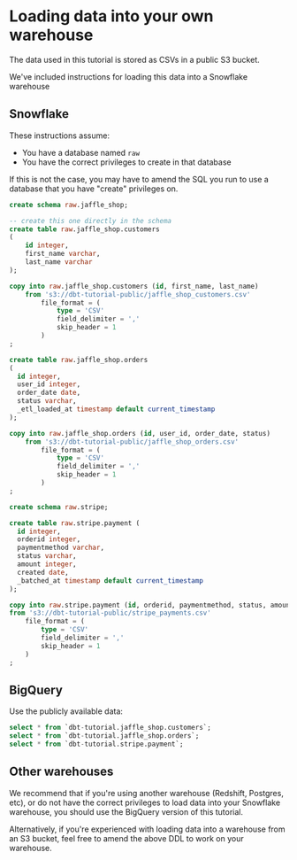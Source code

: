 # Loading data into your own warehouse
The data used in this tutorial is stored as CSVs in a public S3 bucket.

We've included instructions for loading this data into a Snowflake warehouse

## Snowflake
These instructions assume:
- You have a database named `raw`
- You have the correct privileges to create in that database

If this is not the case, you may have to amend the SQL you run to use a database
that you have "create" privileges on.

```sql
create schema raw.jaffle_shop;

-- create this one directly in the schema
create table raw.jaffle_shop.customers
(
    id integer,
    first_name varchar,
    last_name varchar
);

copy into raw.jaffle_shop.customers (id, first_name, last_name)
    from 's3://dbt-tutorial-public/jaffle_shop_customers.csv'
        file_format = (
            type = 'CSV'
            field_delimiter = ','
            skip_header = 1
        )
;

create table raw.jaffle_shop.orders
(
  id integer,
  user_id integer,
  order_date date,
  status varchar,
  _etl_loaded_at timestamp default current_timestamp
);

copy into raw.jaffle_shop.orders (id, user_id, order_date, status)
    from 's3://dbt-tutorial-public/jaffle_shop_orders.csv'
        file_format = (
            type = 'CSV'
            field_delimiter = ','
            skip_header = 1
        )
;

create schema raw.stripe;

create table raw.stripe.payment (
  id integer,
  orderid integer,
  paymentmethod varchar,
  status varchar,
  amount integer,
  created date,
  _batched_at timestamp default current_timestamp
);

copy into raw.stripe.payment (id, orderid, paymentmethod, status, amount, created)
from 's3://dbt-tutorial-public/stripe_payments.csv'
    file_format = (
        type = 'CSV'
        field_delimiter = ','
        skip_header = 1
    )
;

```

## BigQuery
Use the publicly available data:
```sql
select * from `dbt-tutorial.jaffle_shop.customers`;
select * from `dbt-tutorial.jaffle_shop.orders`;
select * from `dbt-tutorial.stripe.payment`;
```

## Other warehouses
We recommend that if you're using another warehouse (Redshift, Postgres, etc),
or do not have the correct privileges to load data into your Snowflake warehouse,
you should use the BigQuery version of this tutorial.

Alternatively, if you're experienced with loading data into a warehouse from an S3 bucket,
feel free to amend the above DDL to work on your warehouse.
